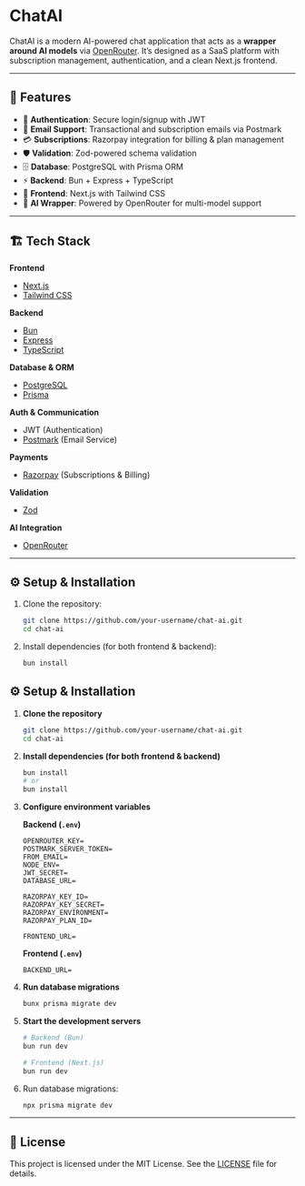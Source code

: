 # ChatAI

ChatAI is a modern AI-powered chat application that acts as a **wrapper around AI models** via [OpenRouter](https://openrouter.ai/).
It’s designed as a SaaS platform with subscription management, authentication, and a clean Next.js frontend.

---

## 🚀 Features

* 🔐 **Authentication**: Secure login/signup with JWT
* 📧 **Email Support**: Transactional and subscription emails via Postmark
* 💳 **Subscriptions**: Razorpay integration for billing & plan management
* 🛡 **Validation**: Zod-powered schema validation
* 🗄 **Database**: PostgreSQL with Prisma ORM
* ⚡ **Backend**: Bun + Express + TypeScript
* 🎨 **Frontend**: Next.js with Tailwind CSS
* 🤖 **AI Wrapper**: Powered by OpenRouter for multi-model support

---

## 🏗 Tech Stack

**Frontend**

* [Next.js](https://nextjs.org/)
* [Tailwind CSS](https://tailwindcss.com/)

**Backend**

* [Bun](https://bun.sh/)
* [Express](https://expressjs.com/)
* [TypeScript](https://www.typescriptlang.org/)

**Database & ORM**

* [PostgreSQL](https://www.postgresql.org/)
* [Prisma](https://www.prisma.io/)

**Auth & Communication**

* JWT (Authentication)
* [Postmark](https://postmarkapp.com/) (Email Service)

**Payments**

* [Razorpay](https://razorpay.com/) (Subscriptions & Billing)

**Validation**

* [Zod](https://zod.dev/)

**AI Integration**

* [OpenRouter](https://openrouter.ai/)

---

## ⚙️ Setup & Installation

1. Clone the repository:

   ```bash
   git clone https://github.com/your-username/chat-ai.git
   cd chat-ai
   ```

2. Install dependencies (for both frontend & backend):

   ```bash
   bun install
   ```
## ⚙️ Setup & Installation

1. **Clone the repository**

   ```bash
   git clone https://github.com/your-username/chat-ai.git
   cd chat-ai
   ```

2. **Install dependencies (for both frontend & backend)**

   ```bash
   bun install
   # or
   bun install
   ```

3. **Configure environment variables**

   **Backend (`.env`)**

   ```env
   OPENROUTER_KEY=
   POSTMARK_SERVER_TOKEN=
   FROM_EMAIL=
   NODE_ENV=
   JWT_SECRET=
   DATABASE_URL=

   RAZORPAY_KEY_ID=
   RAZORPAY_KEY_SECRET=
   RAZORPAY_ENVIRONMENT=
   RAZORPAY_PLAN_ID=

   FRONTEND_URL=
   ```

   **Frontend (`.env`)**

   ```env
   BACKEND_URL=
   ```

4. **Run database migrations**

   ```bash
   bunx prisma migrate dev
   ```

5. **Start the development servers**

   ```bash
   # Backend (Bun)
   bun run dev

   # Frontend (Next.js)
   bun run dev
   ```



4. Run database migrations:

   ```bash
   npx prisma migrate dev
   ```

---

## 📜 License

This project is licensed under the MIT License.
See the [LICENSE](./LICENSE) file for details.
